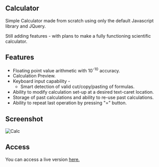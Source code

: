 ## Calculator

Simple Calculator made from scratch using only the default Javascript library and JQuery. 

Still adding features - with plans to make a fully functioning scientific calculator.

## Features

* Floating point value arithmetic with 10<sup>-10</sup> accuracy.
* Calculation Preview.
* Keyboard input capability -
    * Smart detection of valid cut/copy/pasting of formulas.
* Ability to modify calculation set-up at a desired text-caret location.
* Storage of past calculations and ability to re-use past calculations.
* Ability to repeat last operation by pressing "=" button.

## Screenshot

![Calc](https://github.com/Mr-Ferreira/Calculator/assets/133887611/5e149f51-b19b-4a0d-b8e2-439b6929f1f1)

## Access

You can access a live version [here.](https://mr-ferreira.github.io/Calculator/)
